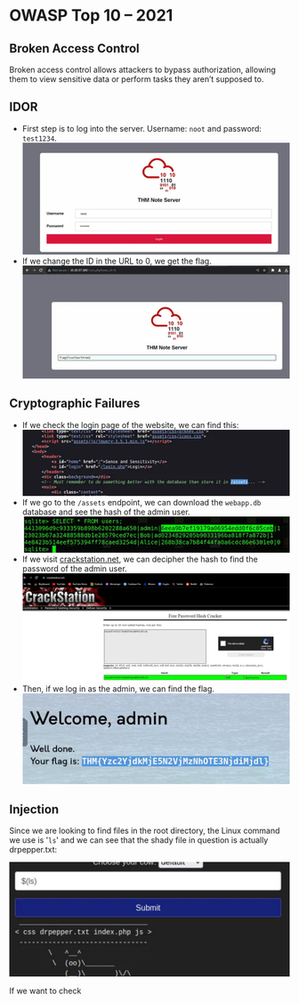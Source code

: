 # OWASP Top 10 – 2021

## Broken Access Control
Broken access control allows attackers to bypass authorization, allowing them to view sensitive data or perform tasks they aren’t supposed to.

## IDOR
- First step is to log into the server. Username: `noot` and password: `test1234`.
![strange-file](img/noot.PNG)
- If we change the ID in the URL to 0, we get the flag.
![strange-file](img/id.PNG)

## Cryptographic Failures
- If we check the login page of the website, we can find this:
![strange-file](img/login.PNG)
- If we go to the `/assets` endpoint, we can download the `webapp.db` database and see the hash of the admin user.
![strange-file](img/tables.PNG)
- If we visit [crackstation.net](https://crackstation.net), we can decipher the hash to find the password of the admin user.
![strange-file](img/hash.PNG)
- Then, if we log in as the admin, we can find the flag.
![strange-file](img/flag.PNG)
## Injection
Since we are looking to find files in the root directory, the Linux command we use is '`ls`' and we can see that the shady file in question is actually drpepper.txt:

![strange-file](img/strange-file.PNG)

If we want to check 
